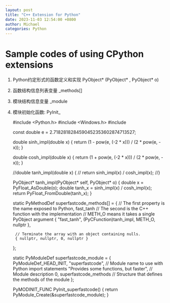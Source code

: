 ```yaml
---
layout: post
title: "C++ Extension for Python"
date: 2023-11-03 12:54:00 +0800
author: Michael
categories: Python
---
```


# Sample codes of using CPython extensions
1. Python约定形式的函数定义和实现 PyObject* <func-name>(PyObject* , PyObject* o)
2. 函数结构信息列表变量 <module-name>_methods[]
3. 模块结构信息变量 <module-name>_module 
4. 模块初始化函数: PyInit_<module-name>

    #include <Python.h>
    #include <Windows.h>
    #include <cmath>

    const double e = 2.7182818284590452353602874713527;

    double sinh_impl(double x) {
        return (1 - pow(e, (-2 * x))) / (2 * pow(e, -x));
    }

    double cosh_impl(double x) {
        return (1 + pow(e, (-2 * x))) / (2 * pow(e, -x));
    }

    //double tanh_impl(double x) {
    //    return sinh_impl(x) / cosh_impl(x);
    //}

    PyObject* tanh_impl(PyObject* self, PyObject* o) {
        double x = PyFloat_AsDouble(o);
        double tanh_x = sinh_impl(x) / cosh_impl(x);
        return PyFloat_FromDouble(tanh_x);
    }

    static PyMethodDef superfastcode_methods[] = {
        // The first property is the name exposed to Python, fast_tanh
        // The second is the C++ function with the implementation
        // METH_O means it takes a single PyObject argument
        { "fast_tanh", (PyCFunction)tanh_impl, METH_O, nullptr },

        // Terminate the array with an object containing nulls.
        { nullptr, nullptr, 0, nullptr }
    };

    static PyModuleDef superfastcode_module = {
        PyModuleDef_HEAD_INIT,
        "superfastcode",                        // Module name to use with Python import statements
        "Provides some functions, but faster",  // Module description
        0,
        superfastcode_methods                   // Structure that defines the methods of the module
    };

    PyMODINIT_FUNC PyInit_superfastcode() {
        return PyModule_Create(&superfastcode_module);
    }